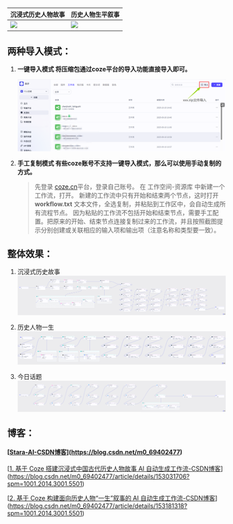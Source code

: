 

|     沉浸式历史人物故事                      |     历史人物生平叙事                          |
| ------------------------- | ----------------------------- |
|![](./image/仓央嘉措.gif) | ![](./image/历史人物一生.gif) |

## 两种导入模式：

1. **一键导入模式 将压缩包通过coze平台的导入功能直接导入即可。**

   

   ![](./image/coze.png)

   

2. **手工复制模式 有些coze账号不支持一键导入模式，那么可以使用手动复制的方式。**

   
   
   > 先登录 [coze.cn](coze.cn)平台，登录自己账号。 在 工作空间-资源库 中新建一个工作流，打开。 新建的工作流中只有开始和结束两个节点，这时打开 **workflow.txt**  文本文件，全选复制，并粘贴到工作区中，会自动生成所有流程节点。 因为粘贴的工作流不包括开始和结束节点，需要手工配置。把原来的开始、结束节点连接复制过来的工作流，并且按照截图提示分别创建或关联相应的输入项和输出项（注意名称和类型要一致）。



## 整体效果：

1. 沉浸式历史故事 ![](./image/chenjinshi_lishigushi.png)

2. 历史人物一生 ![](./image/lishirenwu_chuanqiyisheng.png)
   
3. 今日话题 ![](./image/jinrihuati_video.png)

## 博客：

#### [[Stara-AI-CSDN博客](https://blog.csdn.net/m0_69402477)](https://blog.csdn.net/m0_69402477)

[[1. 基于 Coze 搭建沉浸式中国古代历史人物故事 AI 自动生成工作流-CSDN博客](https://blog.csdn.net/m0_69402477/article/details/153031706?spm=1001.2014.3001.5501)](https://blog.csdn.net/m0_69402477/article/details/153031706?spm=1001.2014.3001.5501)

[[2. 基于 Coze 构建面向历史人物“一生”叙事的 AI 自动生成工作流-CSDN博客](https://blog.csdn.net/m0_69402477/article/details/153181318?spm=1001.2014.3001.5501)](https://blog.csdn.net/m0_69402477/article/details/153181318?spm=1001.2014.3001.5501)

